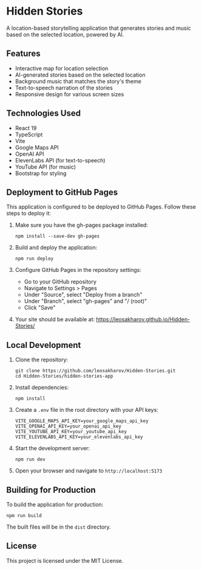 # Hidden Stories

A location-based storytelling application that generates stories and music based on the selected location, powered by AI.

## Features

- Interactive map for location selection
- AI-generated stories based on the selected location
- Background music that matches the story's theme
- Text-to-speech narration of the stories
- Responsive design for various screen sizes

## Technologies Used

- React 19
- TypeScript
- Vite
- Google Maps API
- OpenAI API
- ElevenLabs API (for text-to-speech)
- YouTube API (for music)
- Bootstrap for styling

## Deployment to GitHub Pages

This application is configured to be deployed to GitHub Pages. Follow these steps to deploy it:

1. Make sure you have the gh-pages package installed:
   ```
   npm install --save-dev gh-pages
   ```

2. Build and deploy the application:
   ```
   npm run deploy
   ```

3. Configure GitHub Pages in the repository settings:
   - Go to your GitHub repository
   - Navigate to Settings > Pages
   - Under "Source", select "Deploy from a branch"
   - Under "Branch", select "gh-pages" and "/ (root)"
   - Click "Save"

4. Your site should be available at: https://leosakharov.github.io/Hidden-Stories/

## Local Development

1. Clone the repository:
   ```
   git clone https://github.com/leosakharov/Hidden-Stories.git
   cd Hidden-Stories/hidden-stories-app
   ```

2. Install dependencies:
   ```
   npm install
   ```

3. Create a `.env` file in the root directory with your API keys:
   ```
   VITE_GOOGLE_MAPS_API_KEY=your_google_maps_api_key
   VITE_OPENAI_API_KEY=your_openai_api_key
   VITE_YOUTUBE_API_KEY=your_youtube_api_key
   VITE_ELEVENLABS_API_KEY=your_elevenlabs_api_key
   ```

4. Start the development server:
   ```
   npm run dev
   ```

5. Open your browser and navigate to `http://localhost:5173`

## Building for Production

To build the application for production:

```
npm run build
```

The built files will be in the `dist` directory.

## License

This project is licensed under the MIT License.
